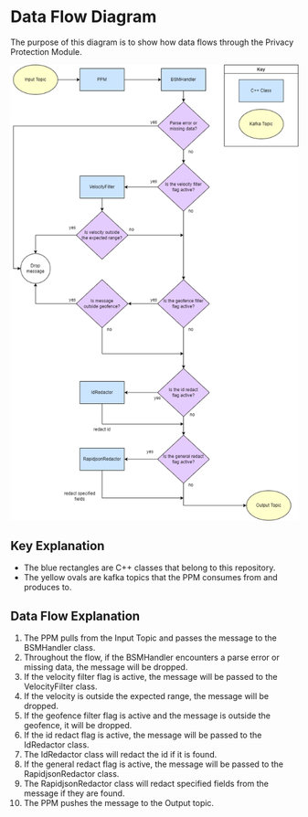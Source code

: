 # Data Flow Diagram
The purpose of this diagram is to show how data flows through the Privacy Protection Module.

[![Data Flow Diagram](ppm-data-flow.png)](ppm-data-flow.png)

## Key Explanation
- The blue rectangles are C++ classes that belong to this repository.
- The yellow ovals are kafka topics that the PPM consumes from and produces to.

## Data Flow Explanation
1. The PPM pulls from the Input Topic and passes the message to the BSMHandler class.
1. Throughout the flow, if the BSMHandler encounters a parse error or missing data, the message will be dropped.
1. If the velocity filter flag is active, the message will be passed to the VelocityFilter class.
1. If the velocity is outside the expected range, the message will be dropped.
1. If the geofence filter flag is active and the message is outside the geofence, it will be dropped.
1. If the id redact flag is active, the message will be passed to the IdRedactor class.
1. The IdRedactor class will redact the id if it is found.
1. If the general redact flag is active, the message will be passed to the RapidjsonRedactor class.
1. The RapidjsonRedactor class will redact specified fields from the message if they are found.
1. The PPM pushes the message to the Output topic.